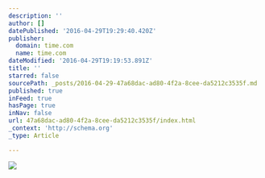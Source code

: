 ```yaml
---
description: ''
author: []
datePublished: '2016-04-29T19:29:40.420Z'
publisher:
  domain: time.com
  name: time.com
dateModified: '2016-04-29T19:19:53.891Z'
title: ''
starred: false
sourcePath: _posts/2016-04-29-47a68dac-ad80-4f2a-8cee-da5212c3535f.md
published: true
inFeed: true
hasPage: true
inNav: false
url: 47a68dac-ad80-4f2a-8cee-da5212c3535f/index.html
_context: 'http://schema.org'
_type: Article

---
```

![](https://timedotcom.files.wordpress.com/2016/02/gettyimages-547026687.jpg?quality=75&strip=color&w=1100)